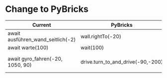 # Change to PyBricks
| Current | PyBricks | Comments |
| ------- | -------- | -------- |
| await ausführen_wand_seitlich(-2) | wall.rightTo(-20) | Comments |
| await warte(100) | wait(100) | |
| await gyro_fahren(-20, 1050, 90) | drive.turn_to_and_drive(-90,-200) | Distance in mm; angle * -1 |
